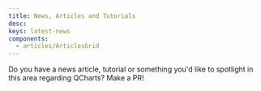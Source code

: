```yaml
---
title: News, Articles and Tutorials
desc: 
keys: latest-news
components:
  - articles/ArticlesGrid
---
```

Do you have a news article, tutorial or something you'd like to spotlight in this area regarding QCharts? Make a PR!

<articles-grid />
